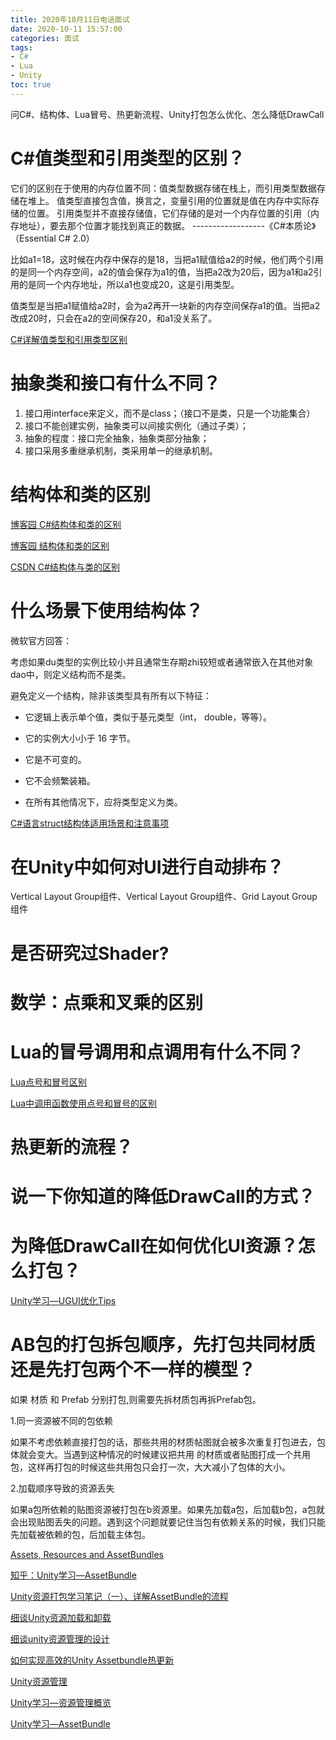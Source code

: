 ```yaml
---
title: 2020年10月11日电话面试
date: 2020-10-11 15:57:00
categories: 面试
tags:
- C#
- Lua
- Unity
toc: true
---
```


问C#、结构体、Lua冒号、热更新流程、Unity打包怎么优化、怎么降低DrawCall

<!--more-->

# C#值类型和引用类型的区别？

它们的区别在于使用的内存位置不同：值类型数据存储在栈上，而引用类型数据存储在堆上。
值类型直接包含值，换言之，变量引用的位置就是值在内存中实际存储的位置。
引用类型并不直接存储值，它们存储的是对一个内存位置的引用（内存地址），要去那个位置才能找到真正的数据。
------------------《C#本质论》（Essential C# 2.0）

比如a1=18，这时候在内存中保存的是18，当把a1赋值给a2的时候，他们两个引用的是同一个内存空间，a2的值会保存为a1的值，当把a2改为20后，因为a1和a2引用的是同一个内存地址，所以a1也变成20，这是引用类型。

值类型是当把a1赋值给a2时，会为a2再开一块新的内存空间保存a1的值。当把a2改成20时，只会在a2的空间保存20，和a1没关系了。

[C#详解值类型和引用类型区别](https://blog.csdn.net/qiaoquan3/article/details/51202926)

# 抽象类和接口有什么不同？

1. 接口用interface来定义，而不是class；（接口不是类，只是一个功能集合）
2. 接口不能创建实例，抽象类可以间接实例化（通过子类）；
3. 抽象的程度：接口完全抽象，抽象类部分抽象；
4. 接口采用多重继承机制，类采用单一的继承机制。

# 结构体和类的区别

[博客园 C#结构体和类的区别](https://www.cnblogs.com/dooroo/archive/2012/11/20/2779310.html)

[博客园 结构体和类的区别](https://www.cnblogs.com/lvqiang/p/11539599.html)

[CSDN C#结构体与类的区别](https://blog.csdn.net/liujunjie612/article/details/71123606)

# 什么场景下使用结构体？

微软官方回答：

考虑如果du类型的实例比较小并且通常生存期zhi较短或者通常嵌入在其他对象dao中，则定义结构而不是类。

避免定义一个结构，除非该类型具有所有以下特征：

- 它逻辑上表示单个值，类似于基元类型（int， double，等等）。

- 它的实例大小小于 16 字节。

- 它是不可变的。
- 它不会频繁装箱。
- 在所有其他情况下，应将类型定义为类。

[C#语言struct结构体适用场景和注意事项](https://blog.csdn.net/zeroflamy/article/details/52081462)

# 在Unity中如何对UI进行自动排布？

Vertical Layout Group组件、Vertical Layout Group组件、Grid Layout Group组件

# 是否研究过Shader?

# 数学：点乘和叉乘的区别

# Lua的冒号调用和点调用有什么不同？

[Lua点号和冒号区别](https://www.cnblogs.com/AaronBlogs/p/7111249.html)

[Lua中调用函数使用点号和冒号的区别](https://www.cnblogs.com/AaronBlogs/p/7111265.html)

# 热更新的流程？

# 说一下你知道的降低DrawCall的方式？

# 为降低DrawCall在如何优化UI资源？怎么打包？

[Unity学习—UGUI优化Tips](https://warl.top/posts/Unity-UGUI-Optimization/)

# AB包的打包拆包顺序，先打包共同材质还是先打包两个不一样的模型？

如果 材质 和 Prefab 分别打包,则需要先拆材质包再拆Prefab包。

1.同一资源被不同的包依赖

如果不考虑依赖直接打包的话，那些共用的材质帖图就会被多次重复打包进去，包体就会变大。当遇到这种情况的时候建议把共用 的材质或者贴图打成一个共用包，这样再打包的时候这些共用包只会打一次，大大减小了包体的大小。

2.加载顺序导致的资源丢失

如果a包所依赖的贴图资源被打包在b资源里。如果先加载a包，后加载b包，a包就会出现贴图丢失的问题。遇到这个问题就要记住当包有依赖关系的时候，我们只能先加载被依赖的包，后加载主体包。

[Assets, Resources and AssetBundles](https://learn.unity.com/tutorial/assets-resources-and-assetbundles#)

[知乎：Unity学习—AssetBundle](https://zhuanlan.zhihu.com/p/141646264)

[Unity资源打包学习笔记（一）、详解AssetBundle的流程](https://zhuanlan.zhihu.com/p/38220953)

[细谈Unity资源加载和卸载](https://www.cnblogs.com/zblade/p/11095338.html)

[细谈unity资源管理的设计](https://www.cnblogs.com/zblade/p/11089050.html)

[如何实现高效的Unity Assetbundle热更新](https://zhuanlan.zhihu.com/p/43215816)

[Unity资源管理](http://tonytang1990.github.io/2016/10/13/Unity资源/)

[Unity学习—资源管理概览](https://warl.top/posts/Unity-Resource-Manage/)

[Unity学习—AssetBundle](https://warl.top/posts/Unity-AssetBundle/)